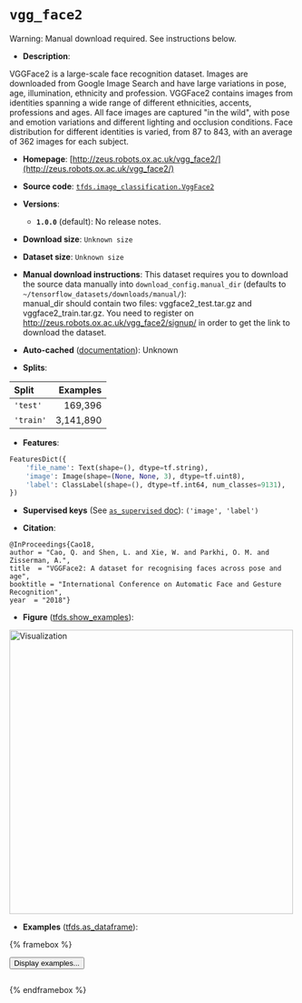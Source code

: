 <div itemscope itemtype="http://schema.org/Dataset">
  <div itemscope itemprop="includedInDataCatalog" itemtype="http://schema.org/DataCatalog">
    <meta itemprop="name" content="TensorFlow Datasets" />
  </div>
  <meta itemprop="name" content="vgg_face2" />
  <meta itemprop="description" content="VGGFace2 is a large-scale face recognition dataset. Images are downloaded from Google Image Search and have large variations in pose, age, illumination, ethnicity and profession. VGGFace2 contains images from identities spanning a wide range of different ethnicities, accents, professions and ages. All face images are captured &quot;in the wild&quot;, with pose and emotion variations and different lighting and occlusion conditions. Face distribution for different identities is varied, from 87 to 843, with an average of 362 images for each subject.&#10;&#10;To use this dataset:&#10;&#10;```python&#10;import tensorflow_datasets as tfds&#10;&#10;ds = tfds.load(&#x27;vgg_face2&#x27;, split=&#x27;train&#x27;)&#10;for ex in ds.take(4):&#10;  print(ex)&#10;```&#10;&#10;See [the guide](https://www.tensorflow.org/datasets/overview) for more&#10;informations on [tensorflow_datasets](https://www.tensorflow.org/datasets).&#10;&#10;&lt;img src=&quot;https://storage.googleapis.com/tfds-data/visualization/fig/vgg_face2-1.0.0.png&quot; alt=&quot;Visualization&quot; width=&quot;500px&quot;&gt;&#10;&#10;" />
  <meta itemprop="url" content="https://www.tensorflow.org/datasets/catalog/vgg_face2" />
  <meta itemprop="sameAs" content="http://zeus.robots.ox.ac.uk/vgg_face2/" />
  <meta itemprop="citation" content="@InProceedings{Cao18,&#10;author = &quot;Cao, Q. and Shen, L. and Xie, W. and Parkhi, O. M. and Zisserman, A.&quot;,&#10;title  = &quot;VGGFace2: A dataset for recognising faces across pose and age&quot;,&#10;booktitle = &quot;International Conference on Automatic Face and Gesture Recognition&quot;,&#10;year  = &quot;2018&quot;}" />
</div>

# `vgg_face2`

Warning: Manual download required. See instructions below.

*   **Description**:

VGGFace2 is a large-scale face recognition dataset. Images are downloaded from
Google Image Search and have large variations in pose, age, illumination,
ethnicity and profession. VGGFace2 contains images from identities spanning a
wide range of different ethnicities, accents, professions and ages. All face
images are captured "in the wild", with pose and emotion variations and
different lighting and occlusion conditions. Face distribution for different
identities is varied, from 87 to 843, with an average of 362 images for each
subject.

*   **Homepage**:
    [http://zeus.robots.ox.ac.uk/vgg_face2/](http://zeus.robots.ox.ac.uk/vgg_face2/)

*   **Source code**:
    [`tfds.image_classification.VggFace2`](https://github.com/tensorflow/datasets/tree/master/tensorflow_datasets/image_classification/vgg_face2.py)

*   **Versions**:

    *   **`1.0.0`** (default): No release notes.

*   **Download size**: `Unknown size`

*   **Dataset size**: `Unknown size`

*   **Manual download instructions**: This dataset requires you to
    download the source data manually into `download_config.manual_dir`
    (defaults to `~/tensorflow_datasets/downloads/manual/`):<br/>
    manual_dir should contain two files: vggface2_test.tar.gz and
    vggface2_train.tar.gz.
    You need to register on http://zeus.robots.ox.ac.uk/vgg_face2/signup/ in
    order to get the link to download the dataset.

*   **Auto-cached**
    ([documentation](https://www.tensorflow.org/datasets/performances#auto-caching)):
    Unknown

*   **Splits**:

Split     | Examples
:-------- | --------:
`'test'`  | 169,396
`'train'` | 3,141,890

*   **Features**:

```python
FeaturesDict({
    'file_name': Text(shape=(), dtype=tf.string),
    'image': Image(shape=(None, None, 3), dtype=tf.uint8),
    'label': ClassLabel(shape=(), dtype=tf.int64, num_classes=9131),
})
```

*   **Supervised keys** (See
    [`as_supervised` doc](https://www.tensorflow.org/datasets/api_docs/python/tfds/load#args)):
    `('image', 'label')`

*   **Citation**:

```
@InProceedings{Cao18,
author = "Cao, Q. and Shen, L. and Xie, W. and Parkhi, O. M. and Zisserman, A.",
title  = "VGGFace2: A dataset for recognising faces across pose and age",
booktitle = "International Conference on Automatic Face and Gesture Recognition",
year  = "2018"}
```

*   **Figure**
    ([tfds.show_examples](https://www.tensorflow.org/datasets/api_docs/python/tfds/visualization/show_examples)):

<img src="https://storage.googleapis.com/tfds-data/visualization/fig/vgg_face2-1.0.0.png" alt="Visualization" width="500px">

*   **Examples**
    ([tfds.as_dataframe](https://www.tensorflow.org/datasets/api_docs/python/tfds/as_dataframe)):

<!-- mdformat off(HTML should not be auto-formatted) -->

{% framebox %}

<button id="displaydataframe">Display examples...</button>
<div id="dataframecontent" style="overflow-x:scroll"></div>
<script src="https://www.gstatic.com/external_hosted/jquery2.min.js"></script>
<script>
var url = "https://storage.googleapis.com/tfds-data/visualization/dataframe/vgg_face2-1.0.0.html";
$(document).ready(() => {
  $("#displaydataframe").click((event) => {
    // Disable the button after clicking (dataframe loaded only once).
    $("#displaydataframe").prop("disabled", true);

    // Pre-fetch and display the content
    $.get(url, (data) => {
      $("#dataframecontent").html(data);
    }).fail(() => {
      $("#dataframecontent").html(
        'Error loading examples. If the error persist, please open '
        + 'a new issue.'
      );
    });
  });
});
</script>

{% endframebox %}

<!-- mdformat on -->